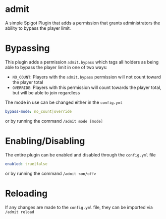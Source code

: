 # admit
A simple Spigot Plugin that adds a permission that grants administrators the ability to bypass the player limit.

# Bypassing
This plugin adds a permission `admit.bypass` which tags all holders as being able to bypass the player limit in one of two ways:
- `NO_COUNT`: Players with the `admit.bypass` permission will not count toward the player total
- `OVERRIDE`: Players with this permission will count towards the player total, but will be able to join regardless

The mode in use can be changed either in the `config.yml`
```yml
bypass-mode: no_count|override
```
or by running the command `/admit mode [mode]`

# Enabling/Disabling
The entire plugin can be enabled and disabled through the `config.yml` file
```yml
enabled: true|false
```
or by running the command `/admit <on/off>`

# Reloading
If any changes are made to the `config.yml` file, they can be imported via `/admit reload`
